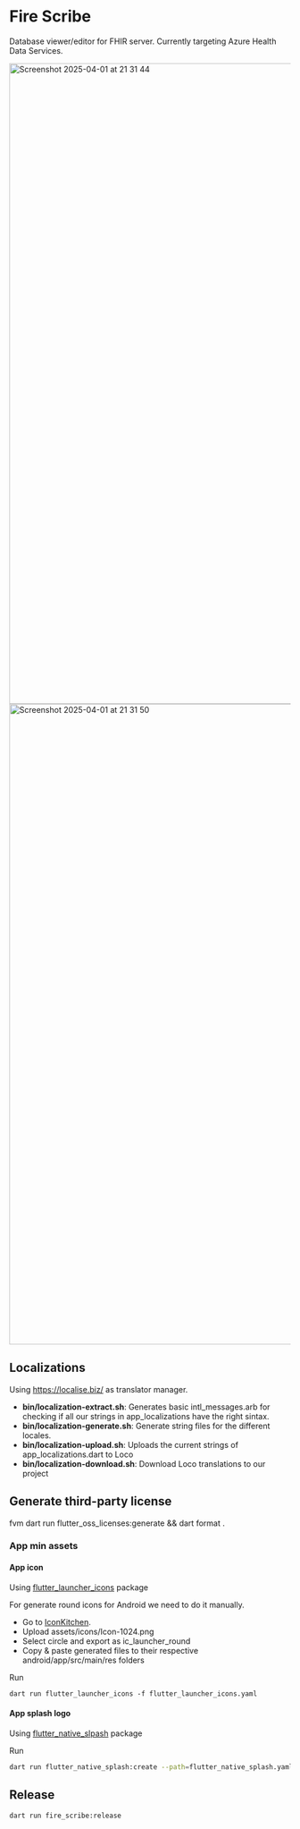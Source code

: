 # Fire Scribe
Database viewer/editor for FHIR server. Currently targeting Azure Health Data Services.

<img width="1146" alt="Screenshot 2025-04-01 at 21 31 44" src="https://github.com/user-attachments/assets/7273c1dc-9dee-4485-b4d6-202ebf5243bd" />
<img width="1146" alt="Screenshot 2025-04-01 at 21 31 50" src="https://github.com/user-attachments/assets/439b98d5-3319-4668-b956-2f466fa63f6f" />

## Localizations

Using https://localise.biz/ as translator manager.

- **bin/localization-extract.sh**: Generates basic intl_messages.arb for checking if all our strings in app_localizations have the right sintax.
- **bin/localization-generate.sh**: Generate string files for the different locales.
- **bin/localization-upload.sh**: Uploads the current strings of app_localizations.dart to Loco
- **bin/localization-download.sh**: Download Loco translations to our project

## Generate third-party license

fvm dart run flutter_oss_licenses:generate && dart format .

### App min assets
#### App icon
Using [flutter_launcher_icons](https://pub.dev/packages/flutter_launcher_icons) package

For generate round icons for Android we need to do it manually.
- Go to [IconKitchen](https://icon.kitchen/).
- Upload assets/icons/Icon-1024.png
- Select circle and export as ic_launcher_round
- Copy & paste generated files to their respective android/app/src/main/res folders

Run
```
dart run flutter_launcher_icons -f flutter_launcher_icons.yaml
```

#### App splash logo
Using [flutter_native_slpash](https://pub.dev/packages/flutter_native_splash) package

Run
```bash
dart run flutter_native_splash:create --path=flutter_native_splash.yaml
```

## Release
```bash
dart run fire_scribe:release
```
